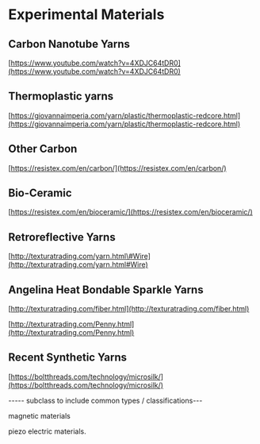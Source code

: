 # Experimental Materials

## Carbon Nanotube Yarns

[https://www.youtube.com/watch?v=4XDJC64tDR0](https://www.youtube.com/watch?v=4XDJC64tDR0)

## Thermoplastic yarns

[https://giovannaimperia.com/yarn/plastic/thermoplastic-redcore.html](https://giovannaimperia.com/yarn/plastic/thermoplastic-redcore.html)

## Other Carbon

[https://resistex.com/en/carbon/](https://resistex.com/en/carbon/)

## Bio-Ceramic

[https://resistex.com/en/bioceramic/](https://resistex.com/en/bioceramic/)

## Retroreflective Yarns

[http://texturatrading.com/yarn.html\#Wire](http://texturatrading.com/yarn.html#Wire)

## Angelina Heat Bondable Sparkle Yarns

[http://texturatrading.com/fiber.html](http://texturatrading.com/fiber.html)

[http://texturatrading.com/Penny.html](http://texturatrading.com/Penny.html)

## Recent Synthetic Yarns

[https://boltthreads.com/technology/microsilk/](https://boltthreads.com/technology/microsilk/)



----- subclass to include common types / classifications---

magnetic materials

piezo electric materials.

